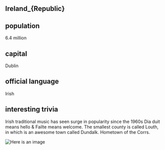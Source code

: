 ## Ireland_{Republic}
## population
6.4 million

## capital
Dublin
 
## official language
Irish

## interesting trivia
Irish traditional music has seen surge in popularity since the 1960s
Dia duit means hello & Failte means welcome.
The smallest county is called Louth, in which is an awesome town called Dundalk. Hometown of the Corrs.

![Here is an image](https://www.google.com/search?sxsrf=ACYBGNQeG2B8Qc5vrTEbjQQNPTRsXHMWhQ:1574286455402&q=hill+of+faughart+dundalk&tbm=isch&tbs=simg:CAQSkwEJ_16YbfBQj284ahwELEKjU2AQaAAwLELCMpwgaYgpgCAMSKJ4L_1xWRHp0Lih6QHv0Vix6jA_1wVlyuqKtE44z6nKrsqlDm9Kq0qjDkaMBj0eejW3DjfiGrzsQTs_1siVGtV-JzCLfn4ghTkGxpwJEi_15sBdfsRQUQwjnRsL04SAEDAsQjq7-CBoKCggIARIEJtWJygw&sa=X&ved=2ahUKEwjUocuH4vnlAhVS4nMBHUd5AmsQwg4oAHoECAQQJw&biw=1315&bih=511#imgrc=shmTOdxHU_qvnM: "Dundalk, Co.Louth")





